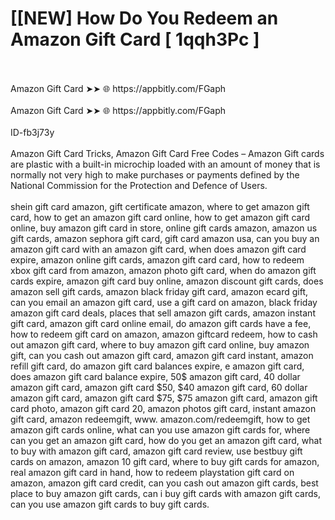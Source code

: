 # [[NEW] How Do You Redeem an Amazon Gift Card [ 1qqh3Pc ]
<br>
<br>Amazon Gift Card ➤➤ 🌐 https://appbitly.com/FGaph
<br>
<br>Amazon Gift Card ➤➤ 🌐 https://appbitly.com/FGaph
<br>
<br>ID-fb3j73y
<br>
<br>Amazon Gift Card Tricks, Amazon Gift Card Free Codes – Amazon Gift cards are plastic with a built-in microchip loaded with an amount of money that is normally not very high to make purchases or payments defined by the National Commission for the Protection and Defence of Users.
<br>
<br>shein gift card amazon, gift certificate amazon, where to get amazon gift card, how to get an amazon gift card online, how to get amazon gift card online, buy amazon gift card in store, online gift cards amazon, amazon us gift cards, amazon sephora gift card, gift card amazon usa, can you buy an amazon gift card with an amazon gift card, when does amazon gift card expire, amazon online gift cards, amazon gift card card, how to redeem xbox gift card from amazon, amazon photo gift card, when do amazon gift cards expire, amazon gift card buy online, amazon discount gift cards, does amazon sell gift cards, amazon black friday gift card, amazon ecard gift, can you email an amazon gift card, use a gift card on amazon, black friday amazon gift card deals, places that sell amazon gift cards, amazon instant gift card, amazon gift card online email, do amazon gift cards have a fee, how to redeem gift card on amazon, amazon giftcard redeem, how to cash out amazon gift card, where to buy amazon gift card online, buy amazon gift, can you cash out amazon gift card, amazon gift card instant, amazon refill gift card, do amazon gift card balances expire, e amazon gift card, does amazon gift card balance expire, 50$ amazon gift card, 40 dollar amazon gift card, amazon gift card $50, $40 amazon gift card, 60 dollar amazon gift card, amazon gift card $75, $75 amazon gift card, amazon gift card photo, amazon gift card 20, amazon photos gift card, instant amazon gift card, amazon redeemgift, www. amazon.com/redeemgift, how to get amazon gift cards online, what can you use amazon gift cards for, where can you get an amazon gift card, how do you get an amazon gift card, what to buy with amazon gift card, amazon gift card review, use bestbuy gift cards on amazon, amazon 10 gift card, where to buy gift cards for amazon, real amazon gift card in hand, how to redeem playstation gift card on amazon, amazon gift card credit, can you cash out amazon gift cards, best place to buy amazon gift cards, can i buy gift cards with amazon gift cards, can you use amazon gift cards to buy gift cards.
<br>
<br>
<br>
